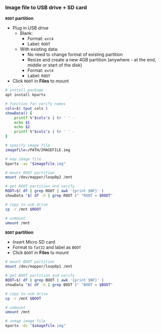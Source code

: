 ### Image file to USB drive + SD card

**`ROOT` partition**
- Plug in USB drive
  - Blank:
    - Format: `ext4`
    - Label: `ROOT`
  - With existing data:
    - No need to change format of existing partition
    - Resize and create a new 4GB partition (anywhere - at the end, middle or start of the disk)
    - Format: `ext4`
    - Label: `ROOT`
- Click `ROOT` in **Files** to mount
```sh
# install package
apt install kpartx

# function for verify names
cols=$( tput cols )
showData() {
    printf %"$cols"s | tr ' ' -
    echo $1
    echo $2
    printf %"$cols"s | tr ' ' -
}

# specify image file
imagefile=/PATH/IMAGEFILE.img

# map image file
kpartx -av "$imagefile.img"

# mount ROOT partition
mount /dev/mapper/loop0p2 /mnt

# get ROOT partition and verify
ROOT=$( df | grep ROOT | awk '{print $NF}' )
showData "$( df -h | grep ROOT )" "ROOT = $ROOT"

# copy to usb drive
cp -r /mnt $ROOT

# unmount
umount /mnt
```

**`BOOT` partition**
- Insert Micro SD card
- Format to `fat32` and label as `BOOT`
- Click `BOOT` in **Files** to mount
```sh
# mount BOOT partition
mount /dev/mapper/loop0p1 /mnt

# get BOOT partition and verify
BOOT=$( df | grep BOOT | awk '{print $NF}' )
showData "$( df -h | grep BOOT )" "BOOT = $BOOT"

# copy to usb drive
cp -r /mnt $BOOT

# unmount
umount /mnt

# unmap image file
kpartx -dv "$imagefile.img"
```
